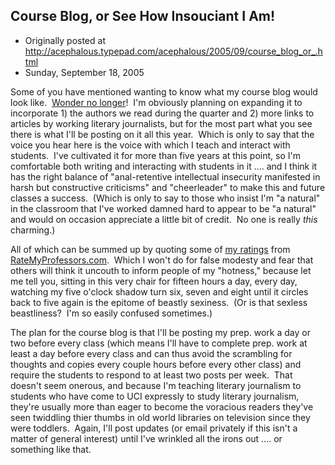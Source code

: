 ## Course Blog, or See How Insouciant I Am!

 * Originally posted at http://acephalous.typepad.com/acephalous/2005/09/course_blog_or_.html
 * Sunday, September 18, 2005



Some of you have mentioned wanting to know what my course blog would look like.  [Wonder no longer](http://acephalous.typepad.com/lj20)!  I'm obviously planning on expanding it to incorporate 1) the authors we read during the quarter and 2) more links to articles by working literary journalists, but for the most part what you see there is what I'll be posting on it all this year.  Which is only to say that the voice you hear here is the voice with which I teach and interact with students.  I've cultivated it for more than five years at this point, so I'm comfortable both writing and interacting with students in it .... and I think it has the right balance of "anal-retentive intellectual insecurity manifested in harsh but constructive criticisms" and "cheerleader" to make this and future classes a success.  (Which is only to say to those who insist I'm "a natural" in the classroom that I've worked damned hard to appear to be "a natural" and would on occasion appreciate a little bit of credit.  No one is really _this_ charming.)

All of which can be summed up by quoting some of [my ratings](http://www.ratemyprofessors.com/ShowRatings.jsp?tid=254703) from [RateMyProfessors.com](http://www.ratemyprofessors.com/).  Which I won't do for false modesty and fear that others will think it uncouth to inform people of my "hotness," because let me tell you, sitting in this very chair for fifteen hours a day, every day, watching my five o'clock shadow turn six, seven and eight until it circles back to five again is the epitome of beastly sexiness.  (Or is that sexless beastliness?  I'm so easily confused sometimes.)  

The plan for the course blog is that I'll be posting my prep. work a day or two before every class (which means I'll have to complete prep. work at least a day before every class and can thus avoid the scrambling for thoughts and copies every couple hours before every other class) and require the students to respond to at least two posts per week.  That doesn't seem onerous, and because I'm teaching literary journalism to students who have come to UCI expressly to study literary journalism, they're usually more than eager to become the voracious readers they've seen twiddling thier thumbs in old world libraries on television since they were toddlers.  Again, I'll post updates (or email privately if this isn't a matter of general interest) until I've wrinkled all the irons out .... or something like that.

		
